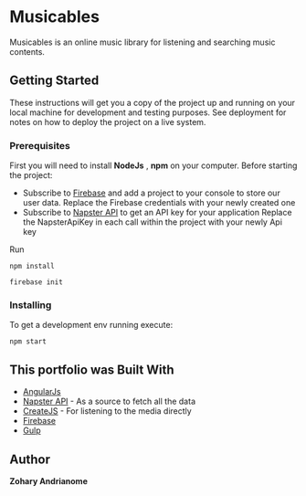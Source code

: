 # Musicables

Musicables is an online music library for listening and searching music contents.

## Getting Started

These instructions will get you a copy of the project up and running on your local machine for development and testing purposes. See deployment for notes on how to deploy the project on a live system.

### Prerequisites

First you will need to install **NodeJs** , **npm** on your computer.
Before starting the project: 
* Subscribe to [Firebase](https://firebase.google.com/) and add a project to your console to store our user data.
    Replace the Firebase credentials with your newly created one
* Subscribe to [Napster API](https://developer.napster.com/api/v2.2#overview) to get an API key for your application
    Replace the NapsterApiKey in each call within the project with your newly Api key
    
Run
```
npm install

firebase init
```

### Installing

To get a development env running execute:

```
npm start
```

## This portfolio was Built With

* [AngularJs](https://angularjs.org/)
* [Napster API](https://developer.napster.com/api/v2.2#overview) - As a source to fetch all the data
* [CreateJS](https://createjs.com/getting-started/soundjsf) - For listening to the media directly
* [Firebase](https://firebase.google.com/) 
* [Gulp](https://gulpjs.com/) 

## Author

**Zohary Andrianome**